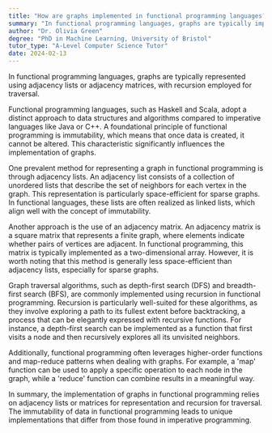 ```yaml
---
title: "How are graphs implemented in functional programming languages?"
summary: "In functional programming languages, graphs are typically implemented using adjacency lists or matrices, and recursion for traversal."
author: "Dr. Olivia Green"
degree: "PhD in Machine Learning, University of Bristol"
tutor_type: "A-Level Computer Science Tutor"
date: 2024-02-13
---
```


In functional programming languages, graphs are typically represented using adjacency lists or adjacency matrices, with recursion employed for traversal.

Functional programming languages, such as Haskell and Scala, adopt a distinct approach to data structures and algorithms compared to imperative languages like Java or C++. A foundational principle of functional programming is immutability, which means that once data is created, it cannot be altered. This characteristic significantly influences the implementation of graphs.

One prevalent method for representing a graph in functional programming is through adjacency lists. An adjacency list consists of a collection of unordered lists that describe the set of neighbors for each vertex in the graph. This representation is particularly space-efficient for sparse graphs. In functional languages, these lists are often realized as linked lists, which align well with the concept of immutability.

Another approach is the use of an adjacency matrix. An adjacency matrix is a square matrix that represents a finite graph, where elements indicate whether pairs of vertices are adjacent. In functional programming, this matrix is typically implemented as a two-dimensional array. However, it is worth noting that this method is generally less space-efficient than adjacency lists, especially for sparse graphs.

Graph traversal algorithms, such as depth-first search (DFS) and breadth-first search (BFS), are commonly implemented using recursion in functional programming. Recursion is particularly well-suited for these algorithms, as they involve exploring a path to its fullest extent before backtracking, a process that can be elegantly expressed with recursive functions. For instance, a depth-first search can be implemented as a function that first visits a node and then recursively explores all its unvisited neighbors.

Additionally, functional programming often leverages higher-order functions and map-reduce patterns when dealing with graphs. For example, a 'map' function can be used to apply a specific operation to each node in the graph, while a 'reduce' function can combine results in a meaningful way.

In summary, the implementation of graphs in functional programming relies on adjacency lists or matrices for representation and recursion for traversal. The immutability of data in functional programming leads to unique implementations that differ from those found in imperative programming.
    